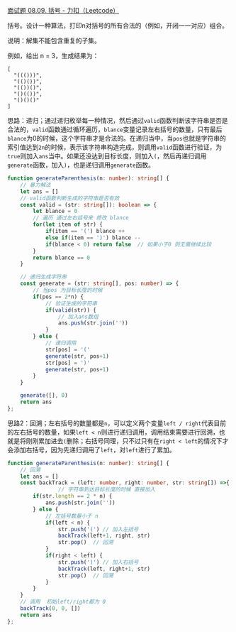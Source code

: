 [面试题 08.09. 括号 - 力扣（Leetcode）](https://leetcode.cn/problems/bracket-lcci/description/)

括号。设计一种算法，打印n对括号的所有合法的（例如，开闭一一对应）组合。

说明：解集不能包含重复的子集。

例如，给出 n = 3，生成结果为：

```
[
  "((()))",
  "(()())",
  "(())()",
  "()(())",
  "()()()"
]
```

思路：递归；通过递归枚举每一种情况，然后通过`valid`函数判断该字符串是否是合法的，`valid`函数通过循环遍历，`blance`变量记录左右括号的数量，只有最后`blance`为0的时候，这个字符串才是合法的。在递归当中，当`pos`也就是字符串的索引值达到`2n`的时候，表示该字符串构造完成，则调用`valid`函数进行验证，为`true`则加入`ans`当中。如果还没达到目标长度，则加入`(`，然后再递归调用`generate`函数，加入`)`，也是递归调用`generate`函数。

```typescript
function generateParenthesis(n: number): string[] {
    // 暴力解法
    let ans = []
    // valid函数判断生成的字符串是否有效     
    const valid = (str: string[]): boolean => {
        let blance = 0
        // 遍历 通过左右括号来 修改 blance
        for(let item of str) {
            if(item == '(') blance ++
            else if(item == ')') blance --
            if(blance < 0) return false  // 如果小于0 则无需继续比较
        }
        return blance == 0
    }

    // 递归生成字符串
    const generate = (str: string[], pos: number) => {
        // 当pos 为目标长度的时候
        if(pos == 2*n) {
            // 验证生成的字符串
            if(valid(str)) {
                // 加入ans数组
                ans.push(str.join(''))
            }
        } else {
            // 递归调用
            str[pos] = '('
            generate(str, pos+1)
            str[pos] = ')'
            generate(str, pos+1)
        }
    }

    generate([], 0)
    return ans
};
```

思路2：回溯；左右括号的数量都是`n`，可以定义两个变量`left / right`代表目前的左右括号的数量，如果`left < n`则进行递归调用，调用结束需要进行回溯，也就是将刚刚累加进去`(`删除；右括号同理，只不过只有在`right < left`的情况下才会添加右括号，因为先递归调用了`left`，对`left`进行了累加。

```typescript
function generateParenthesis(n: number): string[] {
    // 回溯
    let ans = []
    const backTrack = (left: number, right: number, str: string[]) =>{
				// 字符串到达目标长度的时候 直接加入
        if(str.length == 2 * n) {
            ans.push(str.join(''))
        } else {
            // 左括号数量小于 n
            if(left < n) {
                str.push('(') // 加入左括号
                backTrack(left+1, right, str)
                str.pop()  // 回溯
            }
            if(right < left) {
                str.push(')') // 加入右括号
                backTrack(left, right+1, str)
                str.pop()  // 回溯
            }
        }
    }
    // 调用  初始left/right都为 0
    backTrack(0, 0, [])
    return ans
};
```

